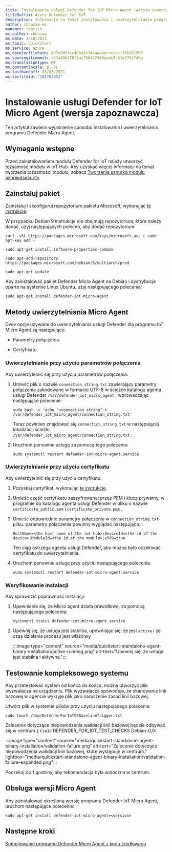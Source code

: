 ```yaml
---
title: Instalowanie usługi Defender for IoT Micro Agent (wersja zapoznawcza)
titleSuffix: Azure Defender for IoT
description: Informacje na temat instalowania i uwierzytelniania programu Defender Micro Agent.
author: shhazam-ms
manager: rkarlin
ms.author: shhazam
ms.date: 1/18/2021
ms.topic: quickstart
ms.service: azure
ms.openlocfilehash: 8d7e6dffcc40ba1e34a4a84ecccccc1f8b181393
ms.sourcegitcommit: c27a20b278f2ac758447418ea4c8c61e27927d6a
ms.translationtype: MT
ms.contentlocale: pl-PL
ms.lasthandoff: 03/03/2021
ms.locfileid: "101703052"
---
```

# <a name="install-defender-for-iot-micro-agent-preview"></a>Instalowanie usługi Defender for IoT Micro Agent (wersja zapoznawcza)

Ten artykuł zawiera wyjaśnienie sposobu instalowania i uwierzytelniania programu Defender Micro Agent.

## <a name="prerequisites"></a>Wymagania wstępne

Przed zainstalowaniem modułu Defender for IoT należy utworzyć tożsamość modułu w IoT Hub. Aby uzyskać więcej informacji na temat tworzenia tożsamości modułu, zobacz [Tworzenie sznurka modułu azureiotsecurity](quickstart-create-security-twin.md)

## <a name="install-the-package"></a>Zainstaluj pakiet

Zainstaluj i skonfiguruj repozytorium pakietu Microsoft, wykonując [te instrukcje](/windows-server/administration/linux-package-repository-for-microsoft-software). 

W przypadku Debian 9 instrukcje nie obejmują repozytorium, które należy dodać, użyj następujących poleceń, aby dodać repozytorium: 

```azurecli
curl -sSL https://packages.microsoft.com/keys/microsoft.asc | sudo apt-key add - 

sudo apt-get install software-properties-common

sudo apt-add-repository https://packages.microsoft.com/debian/9/multiarch/prod

sudo apt-get update
```

Aby zainstalować pakiet Defender Micro Agent na Debian i dystrybucje oparte na systemie Linux Ubuntu, użyj następującego polecenia:

```azurecli
sudo apt-get install defender-iot-micro-agent 
```

## <a name="micro-agent-authentication-methods"></a>Metody uwierzytelniania Micro Agent 

Dwie opcje używane do uwierzytelniania usługi Defender dla programu IoT Micro Agent są następujące: 

- Parametry połączenia. 

- Certyfikatu.

### <a name="authenticate-using-a-connection-string"></a>Uwierzytelnianie przy użyciu parametrów połączenia

Aby uwierzytelnić się przy użyciu parametrów połączenia:

1. Umieść plik o nazwie `connection_string.txt` zawierający parametry połączenia zakodowane w formacie UTF-8 w ścieżce katalogu agenta usługi Defender `/var/defender_iot_micro_agent` , wprowadzając następujące polecenie:

    ```azurecli
    sudo bash -c 'echo "<connection string" > /var/defender_iot_micro_agent/connection_string.txt' 
    ```

    Teraz powinien znajdować się `connection_string.txt` w następującej lokalizacji ścieżki `/var/defender_iot_micro_agent/connection_string.txt` .

1. Uruchom ponownie usługę za pomocą tego polecenia:  

    ```azurecli
    sudo systemctl restart defender-iot-micro-agent.service 
    ```

### <a name="authenticate-using-a-certificate"></a>Uwierzytelnianie przy użyciu certyfikatu

Aby uwierzytelnić się przy użyciu certyfikatu:

1. Pozyskaj certyfikat, wykonując [te instrukcje](../iot-hub/iot-hub-security-x509-get-started.md).

1. Umieść część certyfikatu zaszyfrowanej przez PEM i klucz prywatny, w programie do katalogu agenta usługi Defender w pliku o nazwie `certificate_public.pem` i `certificate_private.pem` . 

1. Umieść odpowiednie parametry połączenia w `connection_string.txt` pliku. parametry połączenia powinny wyglądać następująco: 

    `HostName=<the host name of the iot hub>;DeviceId=<the id of the device>;ModuleId=<the id of the module>;x509=true` 

    Ten ciąg ostrzega agenta usługi Defender, aby można było oczekiwać certyfikatu do uwierzytelnienia. 

1. Uruchom ponownie usługę przy użyciu następującego polecenia:  

    ```azurecli
    sudo systemctl restart defender-iot-micro-agent.service
    ```

### <a name="validate-your-installation"></a>Weryfikowanie instalacji

Aby sprawdzić poprawność instalacji:

1. Upewnienie się, że Micro agent działa prawidłowo, za pomocą następującego polecenia:  

    ```azurecli
    systemctl status defender-iot-micro-agent.service
    ```
1. Upewnij się, że usługa jest stabilna, upewniając się, że jest `active` i że czas działania procesu jest właściwy

    :::image type="content" source="media/quickstart-standalone-agent-binary-installation/active-running.png" alt-text="Upewnij się, że usługa jest stabilna i aktywna.":::
 
## <a name="testing-the-system-end-to-end"></a>Testowanie kompleksowego systemu 

Aby przetestować system od końca do końca, można utworzyć plik wyzwalacza na urządzeniu. Plik wyzwalacza spowoduje, że skanowanie linii bazowej w agencie wykryje plik jako naruszenie zasad linii bazowej. 

Utwórz plik w systemie plików przy użyciu następującego polecenia:

```azurecli
sudo touch /tmp/DefenderForIoTOSBaselineTrigger.txt 
```
Zalecenie dotyczące niepowodzenia walidacji linii bazowej będzie odbywać się w centrum z `CceId` DEFENDER_FOR_IOT_TEST_CHECKS Debian-0,0: 

:::image type="content" source="media/quickstart-standalone-agent-binary-installation/validation-failure.png" alt-text="Zalecenie dotyczące niepowodzenia walidacji linii bazowej, które występuje w centrum." lightbox="media/quickstart-standalone-agent-binary-installation/validation-failure-expanded.png":::

Poczekaj do 1 godziny, aby rekomendacja była widoczna w centrum. 

## <a name="micro-agent-versioning"></a>Obsługa wersji Micro Agent 

Aby zainstalować określoną wersję programu Defender IoT Micro Agent, uruchom następujące polecenie: 

```azurecli
sudo apt-get install defender-iot-micro-agent=<version>
```

## <a name="next-steps"></a>Następne kroki

[Kompilowanie programu Defender Micro Agent z kodu źródłowego](quickstart-building-the-defender-micro-agent-from-source.md)